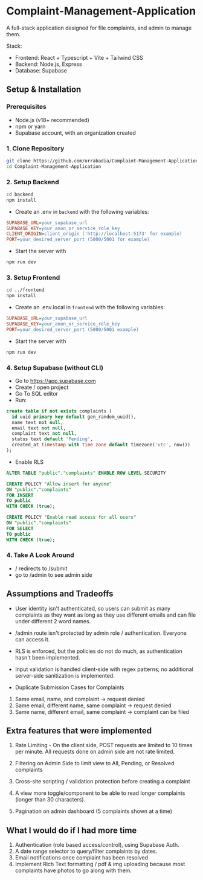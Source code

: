 # Complaint-Management-Application
A full-stack application designed for file complaints, and admin to manage them. 

Stack:
- Frontend: React + Typescript + Vite + Tailwind CSS
- Backend: Node.js, Express
- Database: Supabase

## Setup & Installation

### Prerequisites
- Node.js (v18+ recommended)
- npm or yarn
- Supabase account, with an organization created

### 1. Clone Repository
```bash
git clone https://github.com/orrabadia/Complaint-Management-Application.git
cd Complaint-Management-Application
```
### 2. Setup Backend
```bash
cd backend
npm install
```
- Create an .env in ```backend``` with the following variables:
```ini
SUPABASE_URL=your_supabase_url
SUPABASE_KEY=your_anon_or_service_role_key
CLIENT_ORIGIN=client_origin ('http://localhost:5173' for example)
PORT=your_desired_server_port (5000/5001 for example)
```

- Start the server with
```bash
npm run dev
```

### 3. Setup Frontend
```bash
cd ../frontend
npm install
```
- Create an .env.local in ```frontend``` with the following variables:
```ini
SUPABASE_URL=your_supabase_url
SUPABASE_KEY=your_anon_or_service_role_key
PORT=your_desired_server_port (5000/5001 example)
```

- Start the server with
```bash
npm run dev
```

### 4. Setup Supabase (without CLI)
- Go to https://app.supabase.com
- Create / open project
- Go To SQL editor
- Run:
```sql
create table if not exists complaints (
  id uuid primary key default gen_random_uuid(),
  name text not null,
  email text not null,
  complaint text not null,
  status text default 'Pending',
  created_at timestamp with time zone default timezone('utc', now())
);
```

- Enable RLS

```sql
ALTER TABLE "public"."complaints" ENABLE ROW LEVEL SECURITY
```

```sql
CREATE POLICY "Allow insert for anyone"
ON "public"."complaints"
FOR INSERT
TO public
WITH CHECK (true);
```

```sql
CREATE POLICY "Enable read access for all users"
ON "public"."complaints"
FOR SELECT
TO public
WITH CHECK (true);
```

### 4. Take A Look Around
- / redirects to /submit
- go to /admin to see admin side


## Assumptions and Tradeoffs

- User identity isn't authenticated, so users can submit as many complaints as they want as long as they use different emails and can file under different 2 word names.

- /admin route isn't protected by admin role / authentication. Everyone can access it.

- RLS is enforced, but the policies do not do much, as authentication hasn't been implemented.

- Input validation is handled client-side with regex patterns; no additional server-side sanitization is implemented.

- Duplicate Submission Cases for Complaints
1. Same email, name, and complaint -> request denied
2. Same email, different name, same complaint -> request denied
3. Same name, different email, same complaint -> complaint can be filed

## Extra features that were implemented
1. Rate Limiting - On the client side, POST requests are limited to 10 times per minute. All requests done on admin side are not rate limited.

2. Filtering on Admin Side to limit view to All, Pending, or Resolved complaints

3. Cross-site scripting / validation protection before creating a complaint

4. A view more toggle/component to be able to read longer complaints (longer than 30 characters).

5. Pagination on admin dashboard (5 complaints shown at a time)

## What I would do if I had more time
1. Authentication (role based access/control), using Supabase Auth.
2. A date range selector to query/filter complaints by dates.
3. Email notifications once complaint has been resolved
4. Implement Rich Text formatting / pdf & img uploading because most complaints have photos to go along with them.